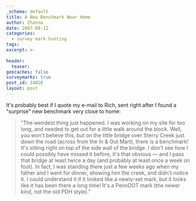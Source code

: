 ```yaml
---
_schema: default
title: A New Benchmark Near Home
author: Zhanna
date: 2007-08-12
categories:
  - survey mark hunting
tags:
excerpt: >- 
  
header:
  teaser:
geocaches: false
surveymarks: true
post_id: 14020
layout: post         
---
```


It's probably best if I quote my e-mail to Rich, sent right after I found a "surprise" new benchmark very close to home:

> "The weirdest thing just happened. I was working on my site for too long, and needed to get out for a little walk around the block. Well, you won't believe this, but on the little bridge over Sterry Creek just down the road (across from the In & Out Mart), there is a benchmark! It's sitting right on top of the side wall of the bridge. I don't see how I could possibly have missed it before, it's that obvious — and I pass that bridge at least twice a day (and probably at least once a week on foot). In fact, I was standing there just a few weeks ago when my father and I went for dinner, showing him the creek, and didn't notice it. I could understand it if it looked like a newly-set mark, but it looks like it has been there a long time! It's a PennDOT mark (the newer kind, not the old PDH style)."